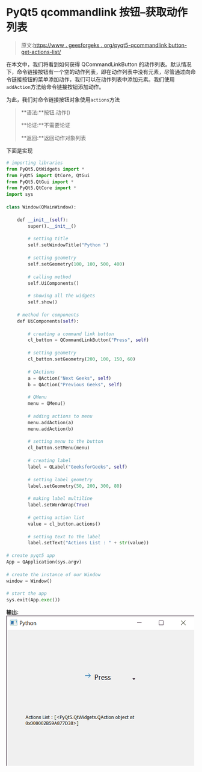 # PyQt5 qcommandlink 按钮–获取动作列表

> 原文:[https://www . geesforgeks . org/pyqt5-qcommandlink button-get-actions-list/](https://www.geeksforgeeks.org/pyqt5-qcommandlinkbutton-getting-actions-list/)

在本文中，我们将看到如何获得 QCommandLinkButton 的动作列表。默认情况下，命令链接按钮有一个空的动作列表，即在动作列表中没有元素，尽管通过向命令链接按钮的菜单添加动作，我们可以在动作列表中添加元素。我们使用`addAction`方法给命令链接按钮添加动作。

为此，我们对命令链接按钮对象使用`actions`方法

> **语法:**按钮.动作()
> 
> **论证:**不需要论证
> 
> **返回:**返回动作对象列表

下面是实现

```py
# importing libraries
from PyQt5.QtWidgets import * 
from PyQt5 import QtCore, QtGui
from PyQt5.QtGui import * 
from PyQt5.QtCore import * 
import sys

class Window(QMainWindow):

    def __init__(self):
        super().__init__()

        # setting title
        self.setWindowTitle("Python ")

        # setting geometry
        self.setGeometry(100, 100, 500, 400)

        # calling method
        self.UiComponents()

        # showing all the widgets
        self.show()

    # method for components
    def UiComponents(self):

        # creating a command link button
        cl_button = QCommandLinkButton("Press", self)

        # setting geometry
        cl_button.setGeometry(200, 100, 150, 60)

        # QActions
        a = QAction("Next Geeks", self)
        b = QAction("Previous Geeks", self)

        # QMenu
        menu = QMenu()

        # adding actions to menu
        menu.addAction(a)
        menu.addAction(b)

        # setting menu to the button
        cl_button.setMenu(menu)

        # creating label
        label = QLabel("GeeksforGeeks", self)

        # setting label geometry
        label.setGeometry(50, 200, 300, 80)

        # making label multiline
        label.setWordWrap(True)

        # getting action list
        value = cl_button.actions()

        # setting text to the label
        label.setText("Actions List : " + str(value))

# create pyqt5 app
App = QApplication(sys.argv)

# create the instance of our Window
window = Window()

# start the app
sys.exit(App.exec())
```

**输出:**
![](img/439a648137e2b67b35269c28d60753dc.png)
